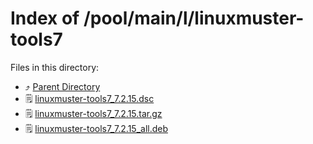 
# Index of /pool/main/l/linuxmuster-tools7
Files in this directory:
- ⤴ [Parent Directory](../)
- 🗒 [linuxmuster-tools7_7.2.15.dsc](linuxmuster-tools7_7.2.15.dsc)
- 🗒 [linuxmuster-tools7_7.2.15.tar.gz](linuxmuster-tools7_7.2.15.tar.gz)
- 🗒 [linuxmuster-tools7_7.2.15_all.deb](linuxmuster-tools7_7.2.15_all.deb)
